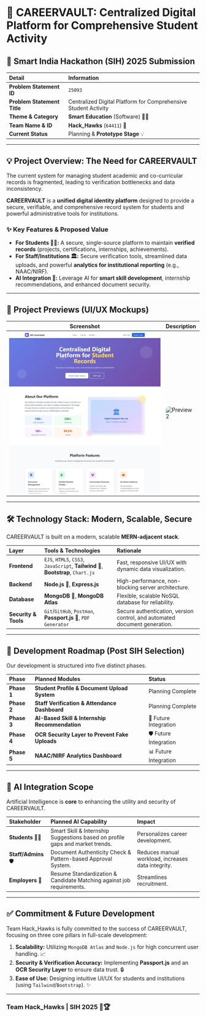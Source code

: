 # 🚀 CAREERVAULT: Centralized Digital Platform for Comprehensive Student Activity

## 🌟 Smart India Hackathon (SIH) 2025 Submission

| Detail | Information |
| :--- | :--- |
| **Problem Statement ID** | `25093` |
| **Problem Statement Title** | Centralized Digital Platform for Comprehensive Student Activity |
| **Theme & Category** | **Smart Education** (Software) 🧑‍🎓 |
| **Team Name & ID** | **Hack\_Hawks** (`64411`) 🦅 |
| **Current Status** | Planning & **Prototype Stage** 💡 |

---

## 💡 Project Overview: The Need for CAREERVAULT

The current system for managing student academic and co-curricular records is fragmented, leading to verification bottlenecks and data inconsistency.

**CAREERVAULT** is a **unified digital identity platform** designed to provide a secure, verifiable, and comprehensive record system for students and powerful administrative tools for institutions.

### ✨ Key Features & Proposed Value

* **For Students 🧑‍🎓:** A secure, single-source platform to maintain **verified records** (projects, certifications, internships, achievements).
* **For Staff/Institutions 🏛️:** Secure verification tools, streamlined data uploads, and powerful **analytics for institutional reporting** (e.g., NAAC/NIRF).
* **AI Integration 🤖:** Leverage AI for **smart skill development**, internship recommendations, and enhanced document security.

---

## 📸 Project Previews (UI/UX Mockups)

| Screenshot | Description |
| :---: | :--- |
| <img src="./public/images/preview/Home.jpg" alt="Preview 1" style="width:100%; max-width:400px; border-radius:8px;"> | <img src="./public/images/preview/Login.jpg" alt="Preview 2" style="width:100%; max-width:400px; border-radius:8px;"> | <img src="./public/images/preview/Staff.jpg" alt="Preview 3" style="width:100%; max-width:400px; border-radius:8px;"> |

---
## 🛠️ Technology Stack: Modern, Scalable, Secure

CAREERVAULT is built on a modern, scalable **MERN-adjacent stack**.

| Layer | Tools & Technologies | Rationale |
| :--- | :--- | :--- |
| **Frontend** | `EJS`, `HTML5`, `CSS3`, `JavaScript`, **Tailwind** 🎨, **Bootstrap**, `Chart.js` | Fast, responsive UI/UX with dynamic data visualization. |
| **Backend** | **Node.js** 🚀, **Express.js** | High-performance, non-blocking server architecture. |
| **Database** | **MongoDB** 💾, **MongoDB Atlas** | Flexible, scalable NoSQL database for reliability. |
| **Security & Tools** | `Git`/`GitHub`, `Postman`, **Passport.js** 🔑, `PDF Generator` | Secure authentication, version control, and automated document generation. |

---

## 🎯 Development Roadmap (Post SIH Selection)

Our development is structured into five distinct phases.

| Phase | Planned Modules | Status |
| :--- | :--- | :--- |
| **Phase 1** | **Student Profile & Document Upload System** | Planning Complete |
| **Phase 2** | **Staff Verification & Attendance Dashboard** | Planning Complete |
| **Phase 3** | **AI-Based Skill & Internship Recommendation** | 🤖 Future Integration |
| **Phase 4** | **OCR Security Layer to Prevent Fake Uploads** | 🛡️ Future Integration |
| **Phase 5** | **NAAC/NIRF Analytics Dashboard** | 📊 Future Integration |

---

## 🤖 AI Integration Scope

Artificial Intelligence is **core** to enhancing the utility and security of CAREERVAULT.

| Stakeholder | Planned AI Capability | Impact |
| :--- | :--- | :--- |
| **Students** 🧑‍🎓 | Smart Skill & Internship Suggestions based on profile gaps and market trends. | Personalizes career development. |
| **Staff/Admins** 🛡️ | Document Authenticity Check & Pattern-based Approval System. | Reduces manual workload, increases data integrity. |
| **Employers** 💼 | Resume Standardization & Candidate Matching against job requirements. | Streamlines recruitment. |

---

## ✅ Commitment & Future Development

Team Hack\_Hawks is fully committed to the success of CAREERVAULT, focusing on three core pillars in full-scale development:

1.  **Scalability:** Utilizing `MongoDB Atlas` and `Node.js` for high concurrent user handling. 📈
2.  **Security & Verification Accuracy:** Implementing **Passport.js** and an **OCR Security Layer** to ensure data trust. 🔒
3.  **Ease of Use:** Designing intuitive UI/UX for students and institutions (using `Tailwind`/`Bootstrap`). ✨

---

### **Team Hack\_Hawks | SIH 2025** 🦅🏆
